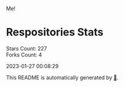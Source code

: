 Me!

# Respositories Stats
Stars Count: 227  
Forks Count: 4

2023-01-27 00:08:29  

This README is automatically generated by [🐰](https://github.com/rnitta/rnitta).
